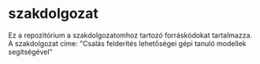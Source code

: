 # szakdolgozat
Ez a repozitórium a szakdolgozatomhoz tartozó forráskódokat tartalmazza. A szakdolgozat címe: "Csalás felderítés lehetőségei gépi tanuló modellek segítségével"
